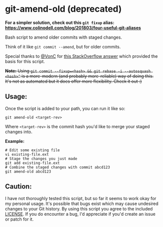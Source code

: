 git-amend-old (deprecated)
==========================

**For a simpler solution, check out this `git fixup` alias: https://www.colinodell.com/blog/201803/four-useful-git-aliases**

Bash script to amend older commits with staged changes.

Think of it like `git commit --amend`, but for older commits.

Special thanks to [@VonC](https://github.com/VonC) for [this StackOverflow answer](http://stackoverflow.com/a/3940887/158766) which provided the basis for this script.

~~**Note:** Using `git commit --fixup=<hash> && git rebase -i --autosquash <hash>^` is a more-modern (and probably more-reliable) way of doing this.  It's not as automated but it does offer more flexibility.  Check it out :)~~

Usage:
------

Once the script is added to your path, you can run it like so:

`git amend-old <target-rev>`

Where `<target-rev>` is the commit hash you'd like to merge your staged changes into.

**Example:**

```
# Edit some existing file
vi existing-file.ext
# Stage the changes you just made
git add existing-file.ext
# Combine the staged changes with commit abcd123
git amend-old abcd123
```

Caution:
--------

I have not thoroughly tested this script, but so far it seems to work okay for my personal usage.  It's possible that bugs exist which may cause undesired changes to your Git history.  By using this script you agree to the included [LICENSE](LICENSE).  If you do encounter a bug, I'd appreciate if you'd create an issue or patch for it.


